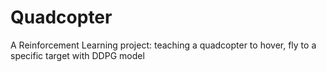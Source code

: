 # Quadcopter
A Reinforcement Learning project: teaching a quadcopter to hover, fly to a specific target with DDPG model
